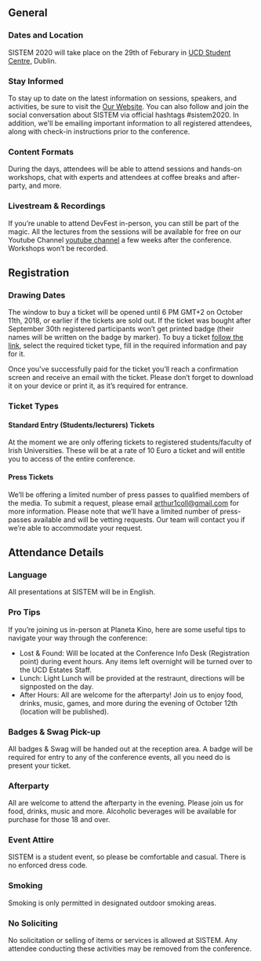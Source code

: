 ## General

### Dates and Location

SISTEM 2020 will take place on the 29th of Feburary in [UCD Student Centre,](https://goo.gl/maps/9QXkMf7AoBWAd9G76) Dublin.

### Stay Informed

To stay up to date on the latest information on sessions, speakers, and activities, be sure to visit the [Our Website](https://sistem.intersocs.ie/). You can also follow and join the social conversation about SISTEM via official hashtags #sistem2020. In addition, we'll be emailing important information to all registered attendees, along with check-in instructions prior to the conference.

### Content Formats

During the days, attendees will be able to attend sessions and hands-on workshops, chat with experts and attendees at coffee breaks and after-party, and more.

### Livestream & Recordings

If you’re unable to attend DevFest in-person, you can still be part of the magic. All the lectures from the sessions will be available for free on our Youtube Channel [youtube channel](https://www.youtube.com/channel/UC5nknQj-2llSNd-jqXr4d_w) a few weeks after the conference. Workshops won’t be recorded.

## Registration

### Drawing Dates

The window to buy a ticket will be opened until 6 PM GMT+2 on October 11th, 2018, or earlier if the tickets are sold out. If the ticket was bought after September 30th registered participants won’t get printed badge (their names will be written on the badge by marker). To buy a ticket [follow the link]( https://2event.com/events/1027108), select the required ticket type, fill in the required information and pay for it.

Once you've successfully paid for the ticket you’ll reach a confirmation screen and receive an email with the ticket. Please don’t forget to download it on your device or print it, as it’s required for entrance.

### Ticket Types

#### **Standard Entry (Students/lecturers) Tickets**

At the moment we are only offering tickets to registered students/faculty of Irish Universities. These will be at a rate of 10 Euro a ticket and will entitle you to access of the entire conference.

#### **Press Tickets**

We’ll be offering a limited number of press passes to qualified members of the media. To submit a request, please email [arthur1coll@gmail.com](mailto:arthur1coll@gmail.com) for more information. Please note that we’ll have a limited number of press-passes available and will be vetting requests. Our team will contact you if we’re able to accommodate your request.

## Attendance Details

### Language

All presentations at SISTEM will be in English.

### Pro Tips

If you’re joining us in-person at Planeta Kino, here are some useful tips to navigate your way through the conference:

- Lost & Found: Will be located at the Conference Info Desk (Registration point) during event hours. Any items left overnight will be turned over to the UCD Estates Staff.
- Lunch: Light Lunch will be provided at the restraunt, directions will be signposted on the day.
- After Hours: All are welcome for the  afterparty! Join us to enjoy food, drinks, music, games, and more during the evening of October 12th (location will be published).

### Badges & Swag Pick-up

All badges & Swag will be handed out at the reception area. A badge will be required for entry to any of the conference events, all you need do is present your ticket.

### Afterparty

All are welcome to attend the afterparty in the evening. Please join us for food, drinks, music and more. Alcoholic beverages will be available for purchase for those 18 and over.

### Event Attire

SISTEM is a student event, so please be comfortable and casual. There is no enforced dress code.

### Smoking

Smoking is only permitted in designated outdoor smoking areas.

### No Soliciting

No solicitation or selling of items or services is allowed at SISTEM. Any attendee conducting these activities may be removed from the conference.
